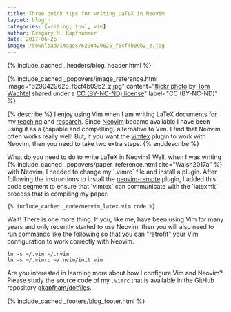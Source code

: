 ```yaml
---
title: Three quick tips for writing LaTeX in Neovim
layout: blog_n
categories: [writing, tool, vim]
author: Gregory M. Kapfhammer
date: 2017-06-26
image: /download/images/6290429625_f6cf4b09b2_z.jpg
---
```


{% include_cached _headers/blog_header.html %}

<!-- include_cached header image -->
{% include_cached _popovers/image_reference.html image="6290429625_f6cf4b09b2_z.jpg" content="<a title='301/365' href='https://flickr.com/photos/tomwachtel/6290429625'>flickr photo</a> by <a href='https://flickr.com/people/tomwachtel'>Tom Wachtel</a> shared under a <a href='https://creativecommons.org/licenses/by-nc-nd/2.0/'>CC (BY-NC-ND) license</a>" label="CC (BY-NC-ND)" %}

{% describe %}
I enjoy using Vim when I am writing LaTeX documents for my [teaching]({{site.baseurl}}teaching/) and
[research]({{site.baseurl}}research/). Since [Neovim](https://neovim.io/) became available I have been using it as a
(capable and compelling) alternative to Vim. I find that Neovim often works really well! But, if you want
the [vimtex](https://github.com/lervag/vimtex) plugin to work with Neovim, then you need to take two extra steps.
{% enddescribe %}

<p>
What do you need to do to write LaTeX in Neovim? Well, when I was writing
{% include_cached _popovers/paper_reference.html cite="Walsh2017a" %} with Neovim, I
needed to change my `.vimrc` file and install a plugin. After following the
instructions to install the <a
href="https://github.com/mhinz/neovim-remote">neovim-remote</a> plugin, I added
this code segment to ensure that `vimtex` can communicate with the `latexmk`
process that is compiling my paper.
</p>

```
{% include_cached _code/neovim_latex.vim.code %}
```

Wait! There is one more thing. If you, like me, have been using Vim for many years and only recently started to use
Neovim, then you will also need to run commands like the following so that you can "retrofit" your Vim configuration to
work correctly with Neovim.

```
ln -s ~/.vim ~/.nvim
ln -s ~/.vimrc ~/.nvim/init.vim
```

Are you interested in learning more about how I configure Vim and Neovim? Please study the source code of my `.vimrc`
that is available in the GitHub repository [gkapfham/dotfiles](https://github.com/gkapfham/dotfiles).

{% include_cached _footers/blog_footer.html %}
